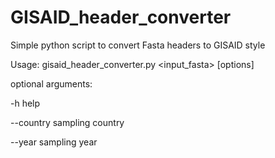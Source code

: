 # GISAID_header_converter
Simple python script to convert Fasta headers to GISAID style




Usage: gisaid_header_converter.py <input_fasta> [options]


optional arguments:

  -h               	    	help
  
  --country         	    sampling country
  
  --year              	  sampling year
  
